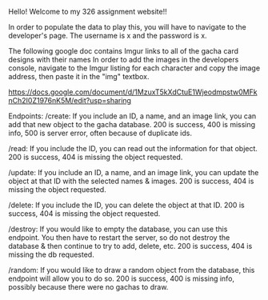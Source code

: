 Hello! Welcome to my 326 assignment website!!

In order to populate the data to play this, you will have to navigate to the developer's page.
The username is x and the password is x. 

The following google doc contains Imgur links to all of the gacha card designs with their names
In order to add the images in the developers console, navigate to the Imgur listing for each character and copy the image address, then paste it in the "img" textbox.

https://docs.google.com/document/d/1MzuxT5kXdCtuE1Wjeodmpstw0MFknCh2I0Z1976nK5M/edit?usp=sharing

Endpoints:
/create: If you include an ID, a name, and an image link, you can add that new object to the gacha database. 200 is success, 400 is missing info, 500 is server error, often because of duplicate ids.

/read: If you include the ID, you can read out the information for that object. 200 is success, 404 is missing the object requested.

/update: If you include an ID, a name, and an image link, you can update the object at that ID with the selected names & images. 200 is success, 404 is missing the object requested.

/delete: If you include the ID, you can delete the object at that ID. 200 is success, 404 is missing the object requested.

/destroy: If you would like to empty the database, you can use this endpoint. You then have to restart the server, so do not destroy the database & then continue to try to add, delete, etc. 200 is success, 404 is missing the db requested.

/random: If you would like to draw a random object from the database, this endpoint will allow you to do so. 200 is success, 400 is missing info, possibly because there were no gachas to draw.